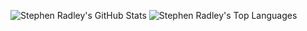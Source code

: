 ![Stephen Radley's GitHub Stats](https://github-readme-stats.vercel.app/api?username=sradley&count_private=true&show_icons=true)
![Stephen Radley's Top Languages](https://github-readme-stats.vercel.app/api/top-langs/?username=sradley&hide=makefile)

<!--
**sradley/sradley** is a ✨ _special_ ✨ repository because its `README.md` (this file) appears on your GitHub profile.

Here are some ideas to get you started:

- 🔭 I’m currently working on ...
- 🌱 I’m currently learning ...
- 👯 I’m looking to collaborate on ...
- 🤔 I’m looking for help with ...
- 💬 Ask me about ...
- 📫 How to reach me: ...
- 😄 Pronouns: ...
- ⚡ Fun fact: ...
-->
